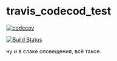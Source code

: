# travis_codecod_test

[![codecov](https://codecov.io/gh/iwouldnote/travis_codecod_test/branch/master/graph/badge.svg)](https://codecov.io/gh/iwouldnote/travis_codecod_test)

[![Build Status](https://travis-ci.org/iwouldnote/travis_codecod_test.svg?branch=master)](https://travis-ci.org/iwouldnote/travis_codecod_test)

ну и в слаке оповещения, всё такое.
